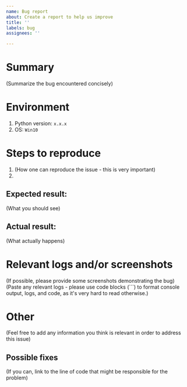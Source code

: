 ```yaml
---
name: Bug report
about: Create a report to help us improve
title: ''
labels: bug
assignees: ''

---
```


# Summary

(Summarize the bug encountered concisely)

# Environment
1. Python version: `x.x.x`
1. OS: `Win10`

# Steps to reproduce
1. (How one can reproduce the issue - this is very important)
1. 

## Expected result:
(What you should see)

## Actual result:
(What actually happens)

# Relevant logs and/or screenshots
(If possible, please provide some screenshots demonstrating the bug)
(Paste any relevant logs - please use code blocks (```) to format console output, logs, and code, as it's very hard to read otherwise.)

# Other
(Feel free to add any information you think is relevant in order to address this issue)

## Possible fixes

(If you can, link to the line of code that might be responsible for the problem)
